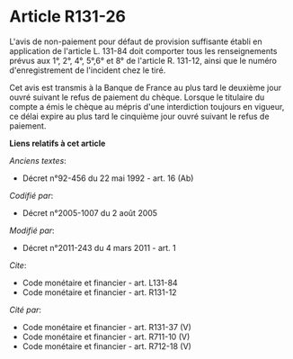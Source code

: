 # Article R131-26

L'avis de non-paiement pour défaut de provision suffisante établi en application de l'article L. 131-84 doit comporter tous
les renseignements prévus aux 1°, 2°, 4°, 5°,6° et 8° de l'article R. 131-12, ainsi que le numéro d'enregistrement de
l'incident chez le tiré. 

Cet avis est transmis à la Banque de France au plus tard le deuxième jour ouvré suivant le refus de paiement du chèque.
Lorsque le titulaire du compte a émis le chèque au mépris d'une interdiction toujours en vigueur, ce délai expire au plus
tard le cinquième jour ouvré suivant le refus de paiement.

**Liens relatifs à cet article**

_Anciens textes_:

  - Décret n°92-456 du 22 mai 1992 - art. 16 (Ab)

_Codifié par_:

  - Décret n°2005-1007 du 2 août 2005

_Modifié par_:

  - Décret n°2011-243 du 4 mars 2011 - art. 1

_Cite_:

  - Code monétaire et financier - art. L131-84
  - Code monétaire et financier - art. R131-12

_Cité par_:

  - Code monétaire et financier - art. R131-37 (V)
  - Code monétaire et financier - art. R711-10 (V)
  - Code monétaire et financier - art. R712-18 (V)
